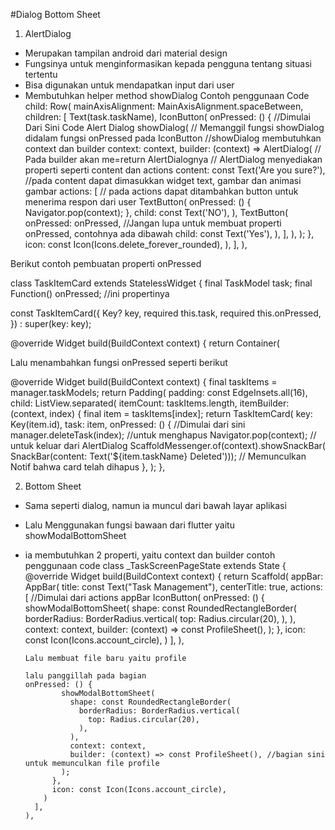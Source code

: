 #Dialog Bottom Sheet
1. AlertDialog
- Merupakan tampilan android dari material design
 - Fungsinya untuk menginformasikan kepada pengguna tentang situasi tertentu
 - Bisa digunakan untuk mendapatkan input dari user
 - Membutuhkan helper method showDialog
 Contoh penggunaan Code
  child: Row(
        mainAxisAlignment: MainAxisAlignment.spaceBetween,
        children: [
          Text(task.taskName),
          IconButton(
            onPressed: () {
                //Dimulai Dari Sini Code Alert Dialog
              showDialog( // Memanggil fungsi showDialog didalam fungsi onPressed pada IconButton
              //showDialog membutuhkan context dan builder
                context: context,
                builder: (context) => AlertDialog( // Pada builder akan me=return AlertDialognya
                // AlertDialog menyediakan properti seperti content dan actions
                  content: const Text('Are you sure?'), //pada content dapat dimasukkan widget text, gambar dan animasi gambar
                  actions: [ // pada actions dapat ditambahkan button untuk menerima respon dari user
                    TextButton(
                      onPressed: () {
                        Navigator.pop(context);
                      },
                      child: const Text('NO'),
                    ),
                    TextButton(
                      onPressed: onPressed, //Jangan lupa untuk membuat properti onPressed, contohnya ada dibawah
                      child: const Text('Yes'),
                    ),
                  ],
                ),
              );
            },
            icon: const Icon(Icons.delete_forever_rounded),
          ),
        ],
      ),

Berikut contoh pembuatan properti onPressed

class TaskItemCard extends StatelessWidget {
  final TaskModel task;
  final Function() onPressed; //ini propertinya

  const TaskItemCard({
    Key? key,
    required this.task,
    required this.onPressed,
  }) : super(key: key);

  @override
  Widget build(BuildContext context) {
    return Container(

Lalu menambahkan fungsi onPressed seperti berikut

  @override
  Widget build(BuildContext context) {
    final taskItems = manager.taskModels;
    return Padding(
      padding: const EdgeInsets.all(16),
      child: ListView.separated(
        itemCount: taskItems.length,
        itemBuilder: (context, index) {
          final item = taskItems[index];
          return TaskItemCard(
            key: Key(item.id),
            task: item,
            onPressed: () { //Dimulai dari sini
              manager.deleteTask(index); //untuk menghapus
              Navigator.pop(context); // untuk keluar dari AlertDialog
              ScaffoldMessenger.of(context).showSnackBar(
                  SnackBar(content: Text('${item.taskName} Deleted'))); // Memunculkan Notif bahwa card telah dihapus
            },
          );
        },

2. Bottom Sheet       
- Sama seperti dialog, namun ia muncul dari bawah layar aplikasi
- Lalu Menggunakan fungsi bawaan dari flutter yaitu showModalBottomSheet
- ia membutuhkan 2 properti, yaitu context dan builder
contoh penggunaan code
class _TaskScreenPageState extends State<TaskScreenPage> {
  @override
  Widget build(BuildContext context) {
    return Scaffold(
      appBar: AppBar(
        title: const Text("Task Management"),
        centerTitle: true,
        actions: [ //Dimulai dari actions appBar
          IconButton(
            onPressed: () {
              showModalBottomSheet(
                shape: const RoundedRectangleBorder(
                  borderRadius: BorderRadius.vertical(
                    top: Radius.circular(20),
                  ),
                ),
                context: context,
                builder: (context) => const ProfileSheet(),
              );
            },
            icon: const Icon(Icons.account_circle),
          )
        ],
      ),

      Lalu membuat file baru yaitu profile

      lalu panggillah pada bagian 
      onPressed: () {
              showModalBottomSheet(
                shape: const RoundedRectangleBorder(
                  borderRadius: BorderRadius.vertical(
                    top: Radius.circular(20),
                  ),
                ),
                context: context,
                builder: (context) => const ProfileSheet(), //bagian sini untuk memunculkan file profile
              );
            },
            icon: const Icon(Icons.account_circle),
          )
        ],
      ),